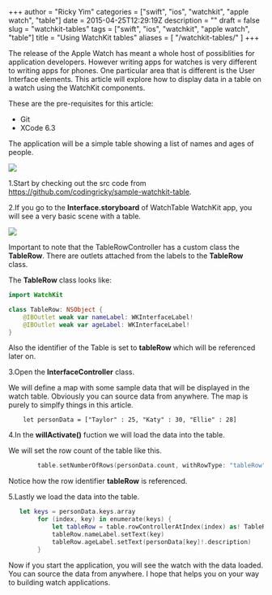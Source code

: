 +++
author = "Ricky Yim"
categories = ["swift", "ios", "watchkit", "apple watch", "table"]
date = 2015-04-25T12:29:19Z
description = ""
draft = false
slug = "watchkit-tables"
tags = ["swift", "ios", "watchkit", "apple watch", "table"]
title = "Using WatchKit tables"
aliases = [
    "/watchkit-tables/"
]
+++

The release of the Apple Watch has meant a whole host of possiblities for application developers. However writing apps for watches is very different to writing apps for phones. One particular area that is different is the User Interface elements. This article will explore how to display data in a table on a watch using the WatchKit components. 

These are the pre-requisites for this article:

* Git
* XCode 6.3

The application will be a simple table showing a list of names and ages of people. 

![](/content/images/2015/04/Bezel-Snapshot-2015-04-25-22-18-24.png)

1.Start by checking out the src code from https://github.com/codingricky/sample-watchkit-table. 

2.If you go to the **Interface.storyboard** of WatchTable WatchKit app, you will see a very basic scene with a table.

![](/content/images/2015/04/storyboard.png)

Important to note that the TableRowController has a custom class the **TableRow**. There are outlets attached from the labels to the **TableRow** class. 

The **TableRow** class looks like:

```swift
import WatchKit

class TableRow: NSObject {
    @IBOutlet weak var nameLabel: WKInterfaceLabel!   
    @IBOutlet weak var ageLabel: WKInterfaceLabel!
}
```

Also the identifier of the Table is set to **tableRow** which will be referenced later on.

3.Open the **InterfaceController** class. 

We will define a map with some sample data that will be displayed in the watch table. Obviously you can source data from anywhere. The map is purely to simplfy things in this article.

```
    let personData = ["Taylor" : 25, "Katy" : 30, "Ellie" : 28]
```

4.In the **willActivate()** fuction we will load the data into the table.

We will set the row count of the table like this.

```swift
        table.setNumberOfRows(personData.count, withRowType: "tableRow")
```
Notice how the row identifier **tableRow** is referenced.
 
5.Lastly we load the data into the table.

```swift
   let keys = personData.keys.array
        for (index, key) in enumerate(keys) {
            let tableRow = table.rowControllerAtIndex(index) as! TableRow
            tableRow.nameLabel.setText(key)
            tableRow.ageLabel.setText(personData[key]!.description)
        }
```

Now if you start the application, you will see the watch with the data loaded. You can source the data from anywhere. I hope that helps you on your way to building watch applications.

